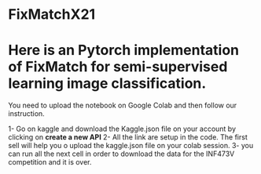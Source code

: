# FixMatchX21

# Here is an Pytorch implementation of FixMatch for semi-supervised learning image classification.

You need to upload the notebook on Google Colab and then follow our instruction.

1- Go on kaggle and download the Kaggle.json file on your account by clicking on **create a new API**
2- All the link are setup in the code. The first sell will help you o upload the kaggle.json file on your colab session.
3- you can run all the next cell in order to download the data for the INF473V competition and it is over.


